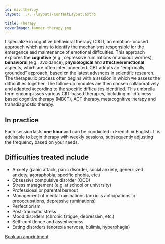 ```yaml
---
id: nav.therapy
layout: ../../layouts/ContentLayout.astro

title: Therapy
coverImage: banner-therapy.png
---
```


I specialize in cognitive behavioral therapy (CBT), an emotion-focused approach which aims to identify the mechanisms
responsible for the emergence and maintenance of emotional difficulties. This approach explores the **cognitive**
(e.g., depressive ruminations or anxious worries), **behavioral** (e.g., avoidance), **physiological** and
**affective/emotional** aspects, which are often interconnected. CBT adopts an "empirically grounded" approach, based
on the latest advances in scientific research. The therapeutic process often begins with a session in which we assess
the difficulties together. The follow-up modules are then chosen collaboratively and adapted according to the specific
difficulties identified. This umbrella term encompasses various CBT-based therapies, including mindfulness-based
cognitive therapy (MBCT), ACT therapy, metacognitive therapy and transdiagnostic therapy.

## In practice

Each session lasts **one hour** and can be conducted in French or English. It is advisable to begin therapy with
weekly sessions, subsequently adjusting the frequency based on your needs.

## Difficulties treated include

-   Anxiety (panic attack, panic disorder, social anxiety, generalized anxiety, agoraphobia, specific phobia, etc.)
-   Obsessive compulsive disorder (OCD)
-   Stress management (e.g. at school or university)
-   Professional or parental burnout
-   Management of mental ruminations (anxious anticipations or preoccupations, depressive ruminations)
-   Perfectionism
-   Post-traumatic stress
-   Mood disorders (chronic fatigue, depression, etc.)
-   Self-confidence and assertiveness
-   Eating disorders (anorexia nervosa, bulimia, hyperphagia)

[Book an appointment](/en/appointment)
